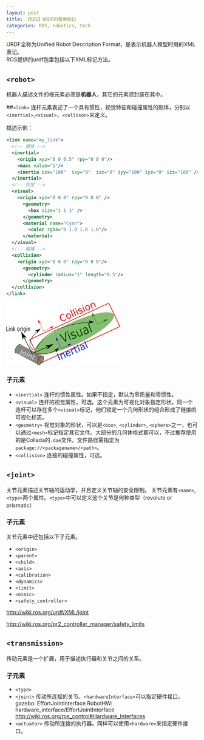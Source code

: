 ```yaml
---
layout: post
title: 【ROS】URDF的常用标记
categories: ROS, robotics, tech
---
```

URDF全称为Unified Robot Description Format，是表示机器人模型时用的XML表记。  
ROS提供的urdf包里包括以下XML标记方法。
## `<robot>`
机器人描述文件的根元素必须是**机器人**，其它的元素须封装在其中。

##`<link>`
连杆元素表述了一个具有惯性，视觉特征和碰撞属性的刚体，分别以`<inertial>`,`<visual>`，`<collison>`来定义。

描述示例：
```xml
<link name="my_link">
  <!-- 惯性 -->
  <inertial>
    <origin xyz="0 0 0.5" rpy="0 0 0"/>
    <mass value="1"/>
    <inertia ixx="100"  ixy="0"  ixz="0" iyy="100" iyz="0" izz="100" />
  </inertial>
  <!-- 视觉 -->
  <visual>
    <origin xyz="0 0 0" rpy="0 0 0" />
      <geometry>
        <box size="1 1 1" />
      </geometry>
      <material name="Cyan">
        <color rgba="0 1.0 1.0 1.0"/>
      </material>
  </visual>
  <!-- 碰撞 -->
  <collision>
    <origin xyz="0 0 0" rpy="0 0 0"/>
      <geometry>
        <cylinder radius="1" length="0.5"/>
      </geometry>
  </collision>
</link>
```


<img src="/assets/post/2021-08-21/1.png" width="300">

### 子元素
- `<inertial>`
连杆的惯性属性。如果不指定，默认为零质量和零惯性。
- `<visual>`
连杆的视觉属性，可选。这个元素为可视化对象指定形状。同一个连杆可以存在多个`<visual>`标记，他们锁定一个几何形状的组合形成了链接的可视化标志。
- `<geometry>`
视觉对象的形状，可以是`<box>`, `<cylinder>`, `<sphere>`之一，也可以通过`<mesh>`标记指定其它文件。大部分的几何体格式都可以，不过推荐使用的是Collada的`.dae`文件。文件路径需指定为`package://<packagename>/<path>`。
- `<collision>`
连接的碰撞属性，可选。

## `<joint>`
关节元素描述关节轴的运动学，并且定义关节轴的安全限制。
关节元素有`<name>`,`<type>`两个属性。`<type>`中可以定义这个关节是何种类型（revolute or prismatic）
### 子元素
关节元素中还包括以下子元素。
- `<origin>`
- `<parent>`
- `<child>`
- `<axis>`
- `<calibration>`
- `<dynamics>`
- `<limit>`
- `<mimic>`
- `<safety_controller>`

http://wiki.ros.org/urdf/XML/joint

http://wiki.ros.org/pr2_controller_manager/safety_limits

## `<transmission>`
传动元素是一个扩展，用于描述执行器和关节之间的关系。
### 子元素
- `<type>`
- `<joint>`
传动所连接的关节。`<hardwareInterface>`可以指定硬件接口。
gazebo: EffortJointInterface
RobotHW: hardware_interface/EffortJointInterface 
http://wiki.ros.org/ros_control#Hardware_Interfaces
- `<actuator>`
传动所连接的执行器。同样可以使用`<hardware>`来指定硬件接口。
